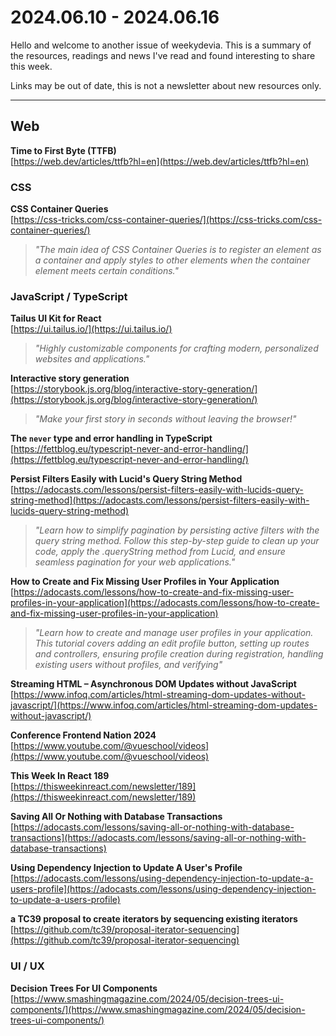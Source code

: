 # 2024.06.10 - 2024.06.16

Hello and welcome to another issue of weekydevia. This is a summary of the
resources, readings and news I've read and found interesting to share this week.

Links may be out of date, this is not a newsletter about new resources only.

-----

## Web

**Time to First Byte (TTFB)**  
[https://web.dev/articles/ttfb?hl=en](https://web.dev/articles/ttfb?hl=en)

### CSS

**CSS Container Queries**  
[https://css-tricks.com/css-container-queries/](https://css-tricks.com/css-container-queries/)

> _"The main idea of CSS Container Queries is to register an element as a
> container and apply styles to other elements when the container element meets
> certain conditions."_

### JavaScript / TypeScript

**Tailus UI Kit for React**  
[https://ui.tailus.io/](https://ui.tailus.io/)

> _"Highly customizable components for crafting modern, personalized websites
> and applications."_

**Interactive story generation**  
[https://storybook.js.org/blog/interactive-story-generation/](https://storybook.js.org/blog/interactive-story-generation/)

> _"Make your first story in seconds without leaving the browser!"_

**The `never` type and error handling in TypeScript**  
[https://fettblog.eu/typescript-never-and-error-handling/](https://fettblog.eu/typescript-never-and-error-handling/)

**Persist Filters Easily with Lucid's Query String Method**  
[https://adocasts.com/lessons/persist-filters-easily-with-lucids-query-string-method](https://adocasts.com/lessons/persist-filters-easily-with-lucids-query-string-method)

> _"Learn how to simplify pagination by persisting active filters with the query
> string method. Follow this step-by-step guide to clean up your code, apply the
> .queryString method from Lucid, and ensure seamless pagination for your web
> applications."_

**How to Create and Fix Missing User Profiles in Your Application**  
[https://adocasts.com/lessons/how-to-create-and-fix-missing-user-profiles-in-your-application](https://adocasts.com/lessons/how-to-create-and-fix-missing-user-profiles-in-your-application)

> _"Learn how to create and manage user profiles in your application. This
> tutorial covers adding an edit profile button, setting up routes and
> controllers, ensuring profile creation during registration, handling existing
> users without profiles, and verifying"_

**Streaming HTML – Asynchronous DOM Updates without JavaScript**  
[https://www.infoq.com/articles/html-streaming-dom-updates-without-javascript/](https://www.infoq.com/articles/html-streaming-dom-updates-without-javascript/)

**Conference Frontend Nation 2024**  
[https://www.youtube.com/@vueschool/videos](https://www.youtube.com/@vueschool/videos)

**This Week In React 189**  
[https://thisweekinreact.com/newsletter/189](https://thisweekinreact.com/newsletter/189)

**Saving All Or Nothing with Database Transactions**  
[https://adocasts.com/lessons/saving-all-or-nothing-with-database-transactions](https://adocasts.com/lessons/saving-all-or-nothing-with-database-transactions)

**Using Dependency Injection to Update A User's Profile**  
[https://adocasts.com/lessons/using-dependency-injection-to-update-a-users-profile](https://adocasts.com/lessons/using-dependency-injection-to-update-a-users-profile)

**a TC39 proposal to create iterators by sequencing existing iterators**  
[https://github.com/tc39/proposal-iterator-sequencing](https://github.com/tc39/proposal-iterator-sequencing)

### UI / UX

**Decision Trees For UI Components**  
[https://www.smashingmagazine.com/2024/05/decision-trees-ui-components/](https://www.smashingmagazine.com/2024/05/decision-trees-ui-components/)
